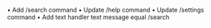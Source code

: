• Add /search command
• Update /help command
• Update /settings command
• Add text handler
  text message equal /search

